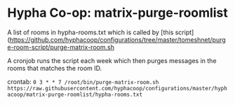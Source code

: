 # Hypha Co-op: matrix-purge-roomlist

A list of rooms in hypha-rooms.txt which is called by [this script](https://github.com/hyphacoop/configurations/tree/master/tomeshnet/purge-room-script/purge-matrix-room.sh

A cronjob runs the script each week which then purges messages in the rooms that matches the room ID.

crontab:
`0 3 * * 7 /root/bin/purge-matrix-room.sh https://raw.githubusercontent.com/hyphacoop/configurations/master/hyphacoop/matrix-purge-roomlist/hypha-rooms.txt`
